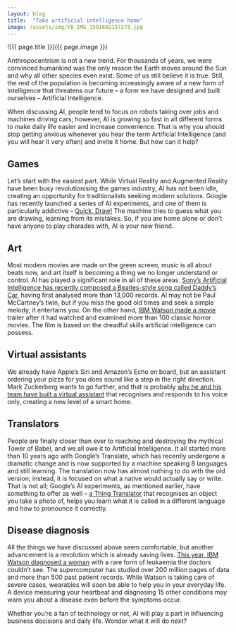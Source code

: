 ```yaml
---
layout: blog
title:  "Take artificial intelligence home"
image: /assets/img/FB_IMG_1591602157273.jpg
---
```


![{{ page.title }}]({{ page.image }})

Anthropocentrism is not a new trend. For thousands of years, we were convinced humankind was the only reason the Earth moves around the Sun and why all other species even exist. Some of us still believe it is true. Still, the rest of the population is becoming increasingly aware of a new form of intelligence that threatens our future – a form we have designed and built ourselves – Artificial Intelligence.

When discussing AI, people tend to focus on robots taking over jobs and machines driving cars; however, AI is growing so fast in all different forms to make daily life easier and increase convenience. That is why you should stop getting anxious whenever you hear the term Artificial Intelligence (and you will hear it very often) and invite it home. But how can it help?

## Games
Let’s start with the easiest part. While Virtual Reality and Augmented Reality have been busy revolutionising the games industry, AI has not been idle, creating an opportunity for traditionalists seeking modern solutions. Google has recently launched a series of AI experiments, and one of them is particularly addictive – [Quick, Draw!](https://experiments.withgoogle.com/quick-draw) The machine tries to guess what you are drawing, learning from its mistakes. So, if you are home alone or don’t have anyone to play charades with, AI is your new friend.

## Art
Most modern movies are made on the green screen, music is all about beats now, and art itself is becoming a thing we no longer understand or control. AI has played a significant role in all of these areas. [Sony’s Artificial Intelligence has recently composed a Beatles-style song called Daddy’s Car](https://www.theverge.com/2016/9/26/13055938/ai-pop-song-daddys-car-sony), having first analysed more than 13,000 records. AI may not be Paul McCartney’s twin, but if you miss the good old times and seek a simple melody, it entertains you. On the other hand, [IBM Watson made a movie](https://www.polygon.com/2016/9/1/12753298/morgan-trailer-artificial-intelligence) trailer after it had watched and examined more than 100 classic horror movies. The film is based on the dreadful skills artificial intelligence can possess.

## Virtual assistants
We already have Apple’s Siri and Amazon’s Echo on board, but an assistant ordering your pizza for you does sound like a step in the right direction. Mark Zuckerberg wants to go further, and that is probably [why he and his team have built a virtual assistant](https://www.theverge.com/2016/8/29/12691608/mark-zuckerberg-artificial-intelligence-smart-house-demo) that recognises and responds to his voice only, creating a new level of a smart home.

## Translators
People are finally closer than ever to reaching and destroying the mythical Tower of Babel, and we all owe it to Artificial Intelligence. It all started more than 10 years ago with Google’s Translate, which has recently undergone a dramatic change and is now supported by a machine speaking 8 languages and still learning. The translation now has almost nothing to do with the old version; instead, it is focused on what a native would actually say or write. That is not all; Google’s AI experiments, as mentioned earlier, have something to offer as well – [a Thing Translator](https://www.youtube.com/watch?v=bH5sU7ew5V4) that recognises an object you take a photo of, helps you learn what it is called in a different language and how to pronounce it correctly.

## Disease diagnosis
All the things we have discussed above seem comfortable, but another advancement is a revolution which is already saving lives. [This year, IBM Watson diagnosed a woman](https://www.newscientist.com/article/2109354-dr-house-goes-digital-as-ibms-watson-diagnoses-rare-diseases/) with a rare form of leukaemia the doctors couldn’t see. The supercomputer has studied over 200 million pages of data and more than 500 past patient records. While Watson is taking care of severe cases, wearables will soon be able to help you in your everyday life. A device measuring your heartbeat and diagnosing 15 other conditions may warn you about a disease even before the symptoms occur.

Whether you’re a fan of technology or not, AI will play a part in influencing business decisions and daily life. Wonder what it will do next?
